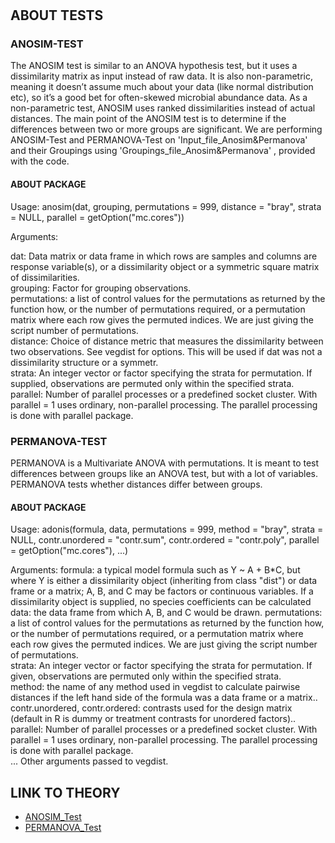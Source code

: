 # 
## ABOUT TESTS
### ANOSIM-TEST
The ANOSIM test is similar to an ANOVA hypothesis test, but it uses a dissimilarity matrix as input instead of raw data. It is also non-parametric, meaning it doesn’t assume much about your data (like normal distribution etc), so it’s a good bet for often-skewed microbial abundance data. As a non-parametric test, ANOSIM uses ranked dissimilarities instead of actual distances. The main point of the ANOSIM test is to determine if the differences between two or more groups are significant. We are performing ANOSIM-Test and PERMANOVA-Test on 'Input_file_Anosim&Permanova' and their Groupings using 'Groupings_file_Anosim&Permanova' , provided with the code.


#### ABOUT PACKAGE

  Usage:
  anosim(dat, grouping, permutations = 999, distance = "bray", strata = NULL,
    parallel = getOption("mc.cores"))
       
  Arguments:

  dat:          Data matrix or data frame in which rows are samples and columns are response variable(s), or a dissimilarity object or a symmetric square matrix of                               dissimilarities. <br />
  grouping:     Factor for grouping observations.<br />
  permutations: a list of control values for the permutations as returned by the function how, or the number of permutations required, or a permutation matrix where each row                     gives the permuted indices. We are just giving the script number of permutations.<br />
  distance:     Choice of distance metric that measures the dissimilarity between two observations. See vegdist for options. This will be used if dat was not a dissimilarity                     structure or a symmetr.<br />
  strata:       An integer vector or factor specifying the strata for permutation. If supplied, observations are permuted only within the specified strata.<br />
  parallel:     Number of parallel processes or a predefined socket cluster. With parallel = 1 uses ordinary, non-parallel processing. The parallel processing is done with                       parallel package.<br />



### PERMANOVA-TEST
PERMANOVA is a Multivariate ANOVA with permutations. It is meant to test differences between groups like an ANOVA test, but with a lot of variables.
PERMANOVA tests whether distances differ between groups.

#### ABOUT PACKAGE
 Usage:
 adonis(formula, data, permutations = 999, method = "bray",
       strata = NULL, contr.unordered = "contr.sum",
       contr.ordered = "contr.poly", parallel = getOption("mc.cores"), ...)
           
 Arguments:
 formula:                        a typical model formula such as Y ~ A + B*C, but where Y is either a dissimilarity object (inheriting from class "dist") or data frame or a                                      matrix; A, B, and C may be factors or continuous variables. If a dissimilarity object is supplied, no species coefficients can be calculated 
 data:                           the data frame from which A, B, and C would be drawn.
 permutations:                   a list of control values for the permutations as returned by the function how, or the number of permutations required, or a permutation matrix                                    where each row gives the permuted indices. We are just giving the script number of permutations.<br />
 strata:                         An integer vector or factor specifying the strata for permutation. If given, observations are permuted only within the specified strata.<br />
 method:                         the name of any method used in vegdist to calculate pairwise distances if the left hand side of the formula was a data frame or a matrix..<br />
 contr.unordered, contr.ordered: contrasts used for the design matrix (default in R is dummy or treatment contrasts for unordered factors)..<br />
 parallel:                       Number of parallel processes or a predefined socket cluster. With parallel = 1 uses ordinary, non-parallel processing. The parallel processing                                    is done with parallel package.<br />
 ...                             Other arguments passed to vegdist.



## LINK TO THEORY
* [ANOSIM_Test](https://github.com/Rizvix0/Statistical-Methods-and-Machine-Learning-in-R/wiki/ANOSIM)
* [PERMANOVA_Test](https://github.com/Rizvix0/Statistical-Methods-and-Machine-Learning-in-R/wiki/Permutational-Multivariate-Analysis-of-Variance)

